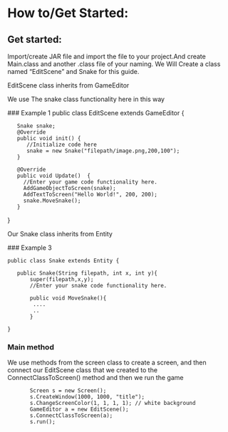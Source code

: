 # How to/Get Started:

## Get started:

<p>Import/create JAR file and import the file to your project.And create Main.class and another .class file of your naming. We Will Create a class named “EditScene” and Snake for this guide.</p>
<p> EditScene class inherits from GameEditor </p>
<p> We use The snake class functionality here in this way </p>
### Example 1
    public class EditScene extends GameEditor {


       Snake snake;
       @Override
       public void init() {
          //Initialize code here
          snake = new Snake("filepath/image.png,200,100");
       }

       @Override
       public void Update()  {
         //Enter your game code functionality here.
         AddGameObjectToScreen(snake);
         AddTextToScreen("Hello World!", 200, 200);
         snake.MoveSnake();
       }
}


<p>Our Snake class inherits from Entity</p>
### Example 3

    public class Snake extends Entity {

       public Snake(String filepath, int x, int y){
           super(filepath,x,y);         
           //Enter your snake code functionality here.
            
           public void MoveSnake(){
            ....
            ..
           }
            
    }

   

### Main method
<p> We use methods from the screen class to create a screen, and then connect our EditScene class that we created to the ConnectClassToScreen() method and then we run the game </p>


           Screen s = new Screen();
           s.CreateWindow(1000, 1000, "title");
           s.ChangeScreenColor(1, 1, 1, 1); // white background
           GameEditor a = new EditScene();
           s.ConnectClassToScreen(a);
           s.run();
